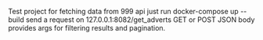 Test project for fetching data from 999 api
just run docker-compose up --build 
send a request on 127.0.0.1:8082/get_adverts GET or POST
JSON body provides args for filtering results and pagination.
